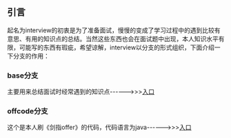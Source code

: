 
## 引言

起名为interview的初衷是为了准备面试，慢慢的变成了学习过程中的遇到比较有意思、有用的知识点的总结。当然这些东西也会在面试题中出现，本人知识水平有限，可能写的东西有瑕疵，希望谅解，interview以分支的形式组织，下面介绍一下分支的作用：

### base分支
主要用来总结面试时经常遇到的知识点------>>>[入口](https://github.com/zlnnjit/interview/tree/base)



### offcode分支
这个是本人刷《剑指offer》的代码，代码语言为java------>>>[入口](https://github.com/zlnnjit/interview/tree/offercode)

